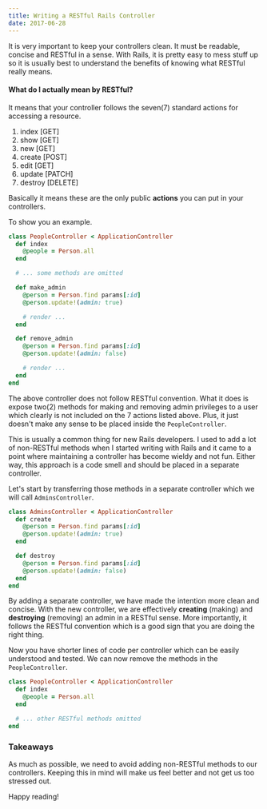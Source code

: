 ```yaml
---
title: Writing a RESTful Rails Controller
date: 2017-06-28
---
```


It is very important to keep your controllers clean. It must be readable, concise
and RESTful in a sense. With Rails, it is pretty easy to mess stuff up so it is
usually best to understand the benefits of knowing what RESTful really means.

#### What do I actually mean by RESTful?

It means that your controller follows the seven(7) standard actions for
accessing a resource.

1. index   [GET]
2. show    [GET]
3. new     [GET]
4. create  [POST]
5. edit    [GET]
6. update  [PATCH]
7. destroy [DELETE]

Basically it means these are the only public **actions** you can put in your
controllers.

To show you an example.

```ruby
class PeopleController < ApplicationController
  def index
    @people = Person.all
  end

  # ... some methods are omitted

  def make_admin
    @person = Person.find params[:id]
    @person.update!(admin: true)

    # render ...
  end

  def remove_admin
    @person = Person.find params[:id]
    @person.update!(admin: false)

    # render ...
  end
end
```

The above controller does not follow RESTful convention. What it does is expose
two(2) methods for making and removing admin privileges to a user which clearly
is not included on the 7 actions listed above. Plus, it just doesn't make any
sense to be placed inside the `PeopleController`.

This is usually a common thing for new Rails developers. I used to add a lot of
non-RESTful methods when I started writing with Rails and it came to a point where maintaining a controller has become wieldy and not fun. Either way, this approach is a code smell and should be placed in a
separate controller.

Let's start by transferring those methods in a separate controller which we will
call `AdminsController`.

```ruby
class AdminsController < ApplicationController
  def create
    @person = Person.find params[:id]
    @person.update!(admin: true)
  end

  def destroy
    @person = Person.find params[:id]
    @person.update!(admin: false)
  end
end
```

By adding a separate controller, we have made the intention more clean and
concise. With the new controller, we are effectively **creating** (making) and **destroying** (removing) an
admin in a RESTful sense. More importantly, it follows the RESTful convention
which is a good sign that you are doing the right thing.

Now you have shorter lines of code per controller which can be easily understood
and tested. We can now remove the methods in the `PeopleController`.

```ruby
class PeopleController < ApplicationController
  def index
    @people = Person.all
  end

  # ... other RESTful methods omitted
end
```

### Takeaways

As much as possible, we need to avoid adding non-RESTful methods to our
controllers. Keeping this in mind will make us feel better and not get us
too stressed out.

Happy reading!




